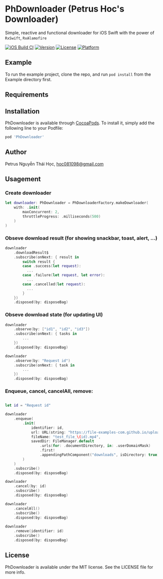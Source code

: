 # PhDownloader (Petrus Hoc's Downloader)
Simple, reactive and functional downloader for iOS Swift with the power of `RxSwift`, `RxAlamofire`

[![iOS Build CI](https://github.com/hoc081098/PhDownloader/actions/workflows/ios-build.yml/badge.svg)](https://github.com/hoc081098/PhDownloader/actions/workflows/ios-build.yml)
[![Version](https://img.shields.io/cocoapods/v/PhDownloader.svg?style=flat)](https://cocoapods.org/pods/PhDownloader)
[![License](https://img.shields.io/cocoapods/l/PhDownloader.svg?style=flat)](https://cocoapods.org/pods/PhDownloader)
[![Platform](https://img.shields.io/cocoapods/p/PhDownloader.svg?style=flat)](https://cocoapods.org/pods/PhDownloader)

## Example

To run the example project, clone the repo, and run `pod install` from the Example directory first.

## Requirements

## Installation

PhDownloader is available through [CocoaPods](https://cocoapods.org). To install
it, simply add the following line to your Podfile:

```ruby
pod 'PhDownloader'
```

## Author

Petrus Nguyễn Thái Học, hoc081098@gmail.com

## Usagement

### Create downloader
```swift
let downloader: PhDownloader = PhDownloaderFactory.makeDownloader(
    with: .init(
        maxConcurrent: 2,
        throttleProgress: .milliseconds(500)
    )
)
```

### Obseve download result (for showing snackbar, toast, alert, ...)
```swift
downloader
    .downloadResult$
    .subscribe(onNext: { result in
        switch result {
        case .success(let request):
          ...
        case .failure(let request, let error):
          ...
        case .cancelled(let request):
          ...
        }
    })
    .disposed(by: disposeBag)
```

### Obseve download state (for updating UI)
```swift
downloader
    .observe(by: ["id1", "id2", "id3"])
    .subscribe(onNext: { tasks in
        ...
    })
    .disposed(by: disposeBag)

downloader
    .observe(by: "Request id")
    .subscribe(onNext: { task in 
        ...
    })
    .disposed(by: disposeBag)
```

### Enqueue, cancel, cancelAll, remove:
```swift

let id = "Request id"

downloader
    .enqueue(
        .init(
            identifier: id,
            url: URL(string: "https://file-examples-com.github.io/uploads/2017/04/file_example_MP4_1920_18MG.mp4")!,
            fileName: "test_file_\(id).mp4",
            savedDir: FileManager.default
                .urls(for: .documentDirectory, in: .userDomainMask)
                .first!
                .appendingPathComponent("downloads", isDirectory: true)
        )
    )
    .subscribe()
    .disposed(by: disposeBag)

downloader
    .cancel(by: id)
    .subscribe()
    .disposed(by: disposeBag)

downloader
    .cancelAll()
    .subscribe()
    .disposed(by: disposeBag)
    
downloader
    .remove(identifier: id)
    .subscribe()
    .disposed(by: disposeBag)
```

## License

PhDownloader is available under the MIT license. See the LICENSE file for more info.


